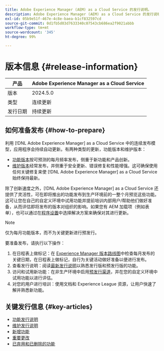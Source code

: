 ```yaml
---
title: Adobe Experience Manager (AEM) as a Cloud Service 的发行说明。
description: Adobe Experience Manager (AEM) as a Cloud Service 的发行说明。
exl-id: 05b9e51f-467e-4c8e-baea-b1cf832597cd
source-git-commit: 0d1fb5d03d7633340c07543cb686ea2f9021abbb
workflow-type: tm+mt
source-wordcount: '345'
ht-degree: 99%

---
```



# 版本信息 {#release-information}

| 产品 | Adobe Experience Manager as a Cloud Service |
|---|---|
| 版本 | 2024.5.0 |
| 类型 | 连续更新 |
| 发行日期 | 持续更新 |

## 如何准备发布 {#how-to-prepare}

利用 [!DNL Adobe Experience Manager] as a Cloud Service 中的连续发布模型，应用程序会持续自动更新。有两种类型的更新，功能版本和维护版本：

* [功能版本](/help/release-notes/release-notes-cloud/release-notes-current.md)按可预测的每月频率发布，侧重于新功能和产品创新。
* [维护版本](/help/release-notes/maintenance/latest.md)经常发布，并侧重于安全更新、错误修复和性能增强。这可确保使用任何关键修复来使 [!DNL Adobe Experience Manager] as a Cloud Service 始终保持最新。

除了创新速度之外，[!DNL Adobe Experience Manager] as a Cloud Service 还提供了灵活性，可在即将推出的功能发布到生产环境前的一整个月预览这些功能。这可让您在自己的自定义环境中试用功能并提前培训内部用户/帮助他们做好准备，从而评估即将发布的版本对组织的影响。如果您有 AEM 加载项（例如表单），也可以通过在[程序设置](/help/implementing/cloud-manager/getting-access-to-aem-in-cloud/creating-production-programs.md)中选择解决方案来确保对其进行更新。

>[!NOTE]
>
>仅为每月功能版本，而不为关键更新进行预发行。

要准备发布，请执行以下操作：

1. 在日程表上做标记：在 [Experience Manager 版本路线图](https://experienceleague.adobe.com/zh-hans/docs/experience-manager-release-information/aem-release-updates/update-releases-roadmap.html#aem-as-cloud-service)中检查每月发布的关键日期，在日程表上做标记，自行为关键活动做好准备以便进行发布。
1. 查看发行说明：阅读[最新发行说明](/help/release-notes/release-notes-cloud/release-notes-current.md)以熟悉发行版和预发行版的功能。
1. 访问和试用新功能：在非生产环境中启用[预发行渠道](/help/release-notes/prerelease.md)，并在您的自定义环境中试用功能以进行评估。
1. 对您的用户进行培训：使用文档和 Experience League 资源，让用户快速了解并熟悉新功能。

## 关键发行信息 {#key-articles}

* [功能发行说明](/help/release-notes/release-notes-cloud/release-notes-current.md)
* [维护发行说明](/help/release-notes/maintenance/latest.md)
* [新增功能](what-is-new.md)
* [重要更改](aem-cloud-changes.md)
* [已弃用和已删除的功能](deprecated-removed-features.md)

